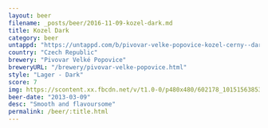 ```yaml
---
layout: beer
filename: _posts/beer/2016-11-09-kozel-dark.md
title: Kozel Dark
category: beer
untappd: "https://untappd.com/b/pivovar-velke-popovice-kozel-cerny--dark/70150"
country: "Czech Republic"
brewery: "Pivovar Velké Popovice"
breweryURL: "/brewery/pivovar-velke-popovice.html"
style: "Lager - Dark"
score: 7
img: https://scontent.xx.fbcdn.net/v/t1.0-0/p480x480/602178_10151563853043745_1776474012_n.jpg?_nc_cat=103&_nc_oc=AQkrvQAjV0je0gydA3veVB8gBdU1ezkdpVo7AggU1NlExefXipE8R_AMT-5dPsYPqH4&_nc_ht=scontent.xx&oh=b1416bbcbff8b73f220c6bd3e3d358a4&oe=5DED9C4F
beer-date: "2013-03-09"
desc: "Smooth and flavoursome"
permalink: /beer/:title.html
---
```

